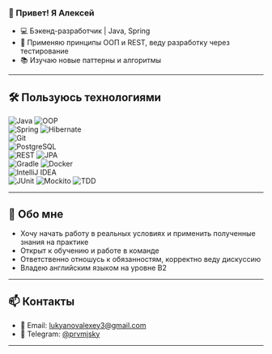 ### 👋 Привет! Я Алексей

- 💻 Бэкенд-разработчик | Java, Spring
- 🚀 Применяю принципы ООП и REST, веду разработку через тестирование
- 📚 Изучаю новые паттерны и алгоритмы

---

## 🛠️ Пользуюсь технологиями

![Java](https://img.shields.io/badge/Java-17-orange)  ![OOP](https://img.shields.io/badge/OOP-Principles-orange)  
![Spring](https://img.shields.io/badge/Spring_Framework-5.3-emerald)  ![Hibernate](https://img.shields.io/badge/Hibernate-5.6-emerald)  
![Git](https://img.shields.io/badge/Git-2.40-white)    
![PostgreSQL](https://img.shields.io/badge/PostgreSQL-14-blue)  
![REST](https://img.shields.io/badge/REST-API-red)  ![JPA](https://img.shields.io/badge/JPA-2.2-red)  
![Gradle](https://img.shields.io/badge/Gradle-8.0-green)  ![Docker](https://img.shields.io/badge/Docker-24.0-green)  
![IntelliJ IDEA](https://img.shields.io/badge/IntelliJ_IDEA-2023.1-blueviolet)  
![JUnit](https://img.shields.io/badge/JUnit-5.9-purple)  ![Mockito](https://img.shields.io/badge/Mockito-4.8-purple)  ![TDD](https://img.shields.io/badge/TDD-Test_Driven_Development-purple)  

---

## 📌 Обо мне

- Хочу начать работу в реальных условиях и применить полученные знания на практике
- Открыт к обучению и работе в команде
- Ответственно отношусь к обязанностям, корректно веду дискуссию
- Владею английским языком на уровне B2 

---

## 📫 Контакты

- 📧 Email: lukyanovalexey3@gmail.com
- 💬 Telegram: [@prvmjsky](https://t.me/prvmjsky)  

---

